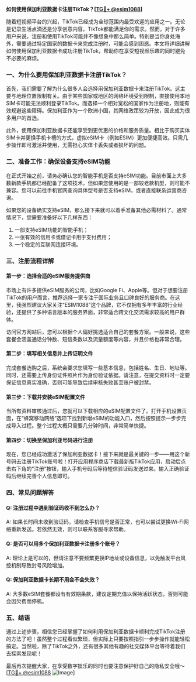 **如何使用保加利亚数据卡注册TikTok？[[TG💪+ @esim1088](https://t.me/s/esim1088)]**

随着短视频平台的兴起，TikTok已经成为全球范围内最受欢迎的应用之一。无论是记录生活点滴还是分享创意内容，TikTok都能满足你的需求。然而，对于许多用户来说，注册和使用TikTok可能并不像想象中那么简单。特别是当你身处海外，需要通过特定国家的数据卡来完成注册时，可能会感到困惑。本文将详细讲解如何使用保加利亚数据卡成功注册TikTok，帮助你在享受短视频乐趣的同时避免不必要的麻烦。

### 一、为什么要用保加利亚数据卡注册TikTok？

首先，我们需要了解为什么很多人会选择用保加利亚数据卡来注册TikTok。这主要与地理位置限制有关。由于某些国家或地区的网络环境受到限制，直接使用本地SIM卡可能无法顺利登录TikTok。而选择一个相对宽松的国家作为注册地，则能有效规避这些障碍。保加利亚作为一个欧洲小国，其网络政策较为开放，因此成为很多用户的首选。

此外，使用保加利亚数据卡还能享受到更优惠的价格和服务质量。相比于购买实体SIM卡并更换手机卡槽的方式，虚拟eSIM卡（例如ESIM）更加便捷高效。只需几步操作即可激活并使用，无需担心实体卡丢失或者损坏的问题。

### 二、准备工作：确保设备支持eSIM功能

在正式开始之前，请务必确认您的智能手机是否支持eSIM功能。目前市面上大多数新款手机都已经配备了这项技术，但如果您使用的是一部较老款机型，则可能不兼容。您可以前往手机官网查询具体型号是否支持eSIM，或者直接联系运营商咨询。

如果您的设备确实支持eSIM，那么接下来就可以着手准备其他必需材料了。通常情况下，您需要准备好以下几样东西：

1. 一部支持eSIM功能的智能手机；
2. 一张有效的信用卡或借记卡用于支付费用；
3. 一个稳定的互联网连接环境。

### 三、注册流程详解

#### 第一步：选择合适的eSIM服务提供商

市场上有许多提供eSIM服务的公司，比如Google Fi、Apple等。但对于想要注册TikTok的用户而言，推荐选择一家专注于国际业务且口碑良好的服务商。在这里，我强烈建议大家关注“ESIM1088”这个品牌，它不仅拥有多年丰富的行业经验，还提供了多种语言版本的服务界面，非常适合跨文化交流需求较高的用户群体。

访问官方网站后，您可以根据个人偏好挑选适合自己的套餐方案。一般来说，这些套餐会涵盖通话分钟数、短信条数以及流量额度等内容，并且价格也非常合理。

#### 第二步：填写相关信息并上传证明文件

完成套餐选购之后，系统会要求您填写一些基本信息，包括姓名、生日、地址等。同时，还需要上传身份证件照片作为身份验证依据。请注意，在提交资料时一定要保证信息真实准确，否则可能导致后续审核失败甚至账户被封禁。

#### 第三步：下载并安装eSIM配置文件

当所有资料审核通过后，您就可以下载相应的eSIM配置文件了。打开手机设置页面，在“蜂窝移动网络”选项下找到新增eSIM的功能入口，然后按照提示一步步完成导入过程。整个过程大概只需要几分钟时间，非常简单快捷。

#### 第四步：切换至保加利亚号码进行注册

现在，您已经成功激活了保加利亚数据卡！接下来就是最关键的一步——用这个新号码去注册TikTok账号啦！打开应用程序商店下载最新版TikTok应用，启动后点击右下角的“注册”按钮，输入手机号码后等待短信验证码发送过来。输入正确验证码后继续完善个人信息即可。

### 四、常见问题解答

#### Q: 注册过程中遇到验证码收不到怎么办？
A: 如果长时间未收到验证码，请检查手机信号是否正常，也可以尝试更换Wi-Fi网络重新发送。若依然无效，则可以联系客服寻求帮助。

#### Q: 是否可以用多个保加利亚数据卡注册多个账号？
A: 理论上是可以的，但请注意不要频繁更换IP地址或设备信息，以免触发平台风控机制导致封号风险增加。

#### Q: 保加利亚数据卡长期不用会不会失效？
A: 大多数eSIM套餐都设有有效期条款，建议定期充值以保持活跃状态，否则可能会因欠费而停机。

### 五、结语

通过上述步骤，相信您已经掌握了如何利用保加利亚数据卡顺利完成TikTok注册的方法了吧！虽然整个过程看似繁琐，但实际上只要按照指引一步步操作就能轻松搞定。当然啦，除了TikTok之外，还有很多其他有趣的社交媒体平台等待着我们去探索发现呢！

最后再次提醒大家，在享受数字娱乐的同时也要注意保护好自己的隐私安全哦～ [[TG💪+ @esim1088](https://t.me/s/esim1088) ![Image](https://i.postimg.cc/4NQfJmqS/Snipaste-2025-05-13-00-14-12.png)]